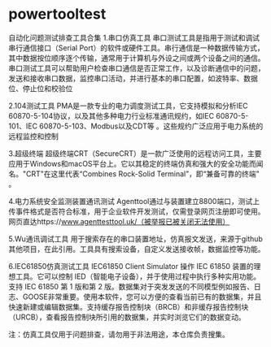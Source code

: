 # powertooltest
自动化问题测试排查工具合集
1.串口仿真工具
串口测试工具是指用于测试和调试串行通信接口（Serial Port）的软件或硬件工具。串行通信是一种数据传输方式，其中数据按位顺序逐个传输，通常用于计算机与外设之间或两个设备之间的通信。串口测试工具可以帮助用户检查串口通信是否正常工作，以及诊断通信中的问题，发送和接收串口数据，监控串口活动，并进行基本的串口配置，如波特率、数据位、停止位和校验位

2.104测试工具
PMA是一款专业的电力调度测试工具，它支持模拟和分析IEC 60870-5-104协议，以及其他多种电力行业标准通讯规约，如IEC 60870-5-101、IEC 60870-5-103、Modbus以及CDT等
。这些规约广泛应用于电力系统的远程监控和控制

3.超级终端
超级终端CRT（SecureCRT）是一款广泛使用的远程访问工具，主要应用于Windows和macOS平台上。它以其稳定的终端仿真和强大的安全功能而闻名。"CRT"在这里代表“Combines Rock-Solid Terminal”，即“兼备可靠的终端”
。

4.电力系统安全监测装置通讯测试
Agenttool通过与装置建立8800端口，测试上传事件格式是否符合标准，用于企业软件开发测试，仅需登录网页注册即可使用。网页直达https://www.agenttesttool.uk/（被举报已被关闭无法使用）

5.Wu通讯调试工具
用于搜索存在的串口装置地址，仿真报文发送，来源于github其他项目，在此引用。工具具有搜索设备，自定义发送接收帧，数据监控等功能。

6.IEC61850仿真测试工具
IEC61850 Client Simulator 操作 IEC 61850 装置的理想工具。它可以控制 IED（智能电子设备），并于使用过程中执行多种实用功能。支持 IEC 61850 第 1 版和第 2 版。数据集对于突发发送的不同模型例如报告、日志、GOOSE非常重要。使用本软件，您可以方便的查看当前已有的数据集，并且快速新建或编辑数据集。支持缓存报告控制块（BRCB）和非缓存报告控制块（URCB），查看报告控制块所引用的数据集，并实时浏览它们的数据变动。

注：仿真工具仅用于问题排查，请勿用于非法用途，本仓库负责搜集。
